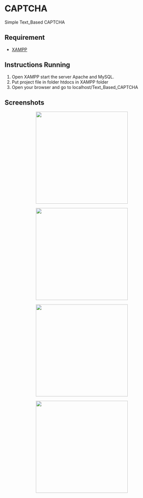 # CAPTCHA
Simple Text_Based CAPTCHA
## Requirement

* [XAMPP](https://www.apachefriends.org/download.html)
 
## Instructions Running
1. Open XAMPP start the server Apache and MySQL.
2. Put project file  in folder htdocs in XAMPP folder
3. Open your browser and go to localhost/Text_Based_CAPTCHA

## Screenshots
<p align="center">
<img width="300” alt="Screen Shot" src="https://user-images.githubusercontent.com/27751735/95003969-ee664580-05ed-11eb-9e49-a459537e206e.png">
</p>

<p align="center">
<img width="300”  alt="Screen Shot" src="https://user-images.githubusercontent.com/27751735/95003971-eefedc00-05ed-11eb-9c1b-467c87c6fb56.png">
</p>

<p align="center">
<img width="300”  alt="Screen Shot" src="https://user-images.githubusercontent.com/27751735/95003974-f0300900-05ed-11eb-9a99-fad31f4e5b59.png">
</p>

<p align="center">
<img width="300”  alt="Screen Shot" src="https://user-images.githubusercontent.com/27751735/95003975-f1613600-05ed-11eb-96ce-e8018ebd177b.png">
</p>
